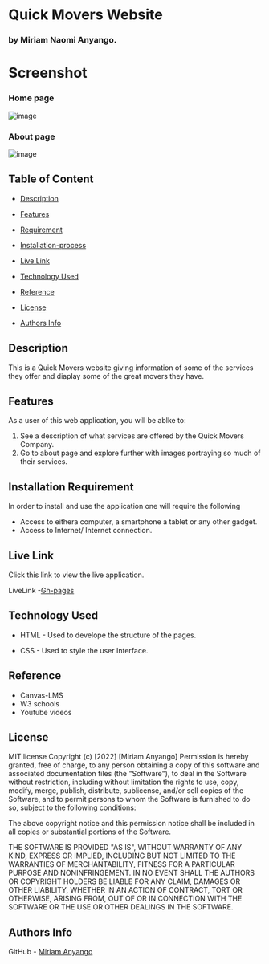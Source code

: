 # Quick Movers Website

### by Miriam Naomi Anyango.

# Screenshot
### Home page
![image](./assets/images/Landing%20Page.png)
### About page
![image](assets/images/Property%20Page.png)


## Table of Content 

+ [Description](#Description)
 
 + [Features](#Features)

 + [Requirement](#Requirement)

+ [Installation-process](#Installation-Process) 

+ [Live Link](#live-link)

+ [Technology Used](#technology-used)

+ [Reference](#reference)

+ [License](#license)

+ [Authors Info](#authors-info)


## Description

<p>This is a Quick Movers website giving information of some of the services they offer and diaplay some of the great movers they have.</p>

## Features
As a user of this web application, you will be ablke to:
1. See a description of what services are offered by the Quick Movers Company.
2. Go to about page and explore further with images portraying so much of their services.

## Installation Requirement
In order to install and use the application one will require the following

* Access to eithera computer, a smartphone a tablet or any other gadget.
* Access to Internet/ Internet connection.

## Live Link
Click this link to view the live application.

LiveLink -[Gh-pages](https://miriam-naomi-anyango.github.io/Quick-Movers-Website/)


## Technology Used 

* HTML - Used to develope the structure of the pages.

* CSS - Used to style the user Interface.

## Reference

* Canvas-LMS
* W3 schools
* Youtube videos

## License

MIT license
Copyright (c) [2022] [Miriam Anyango]
Permission is hereby granted, free of charge, to any person obtaining a copy
of this software and associated documentation files (the "Software"), to deal
in the Software without restriction, including without limitation the rights
to use, copy, modify, merge, publish, distribute, sublicense, and/or sell
copies of the Software, and to permit persons to whom the Software is
furnished to do so, subject to the following conditions:

The above copyright notice and this permission notice shall be included in all
copies or substantial portions of the Software.

THE SOFTWARE IS PROVIDED "AS IS", WITHOUT WARRANTY OF ANY KIND, EXPRESS OR
IMPLIED, INCLUDING BUT NOT LIMITED TO THE WARRANTIES OF MERCHANTABILITY,
FITNESS FOR A PARTICULAR PURPOSE AND NONINFRINGEMENT. IN NO EVENT SHALL THE
AUTHORS OR COPYRIGHT HOLDERS BE LIABLE FOR ANY CLAIM, DAMAGES OR OTHER
LIABILITY, WHETHER IN AN ACTION OF CONTRACT, TORT OR OTHERWISE, ARISING FROM,
OUT OF OR IN CONNECTION WITH THE SOFTWARE OR THE USE OR OTHER DEALINGS IN THE
SOFTWARE.

## Authors Info

GitHub - [Miriam Anyango](https://github.com/Miriam-Naomi-Anyango)